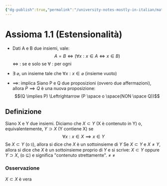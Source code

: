 ```yaml
---
{"dg-publish":true,"permalink":"/university-notes-mostly-in-italian/matematica-discreta/teoria/assioma-1-1-estensionalita/","created":"2023-01-23T16:25:10.191+01:00","updated":"2023-01-23T16:25:10.191+01:00"}
---
```


# Assioma 1.1 (Estensionalità)
- Dati A e B due insiemi, vale:
$$A = B \Leftrightarrow (\forall x:x\in A \Leftrightarrow x\in B)$$
	$\Leftrightarrow$ : se e solo se
	$\forall$ : per ogni

- $\exists$  $\varnothing$, un insieme tale che $\forall x:x \in \varnothing$ (insieme vuoto)

- $\implies$: implica
	Siano P e Q due proposizioni (ovvero due affermazioni), 
		allora $P \implies Q$  è una nuova proposizione:$$(Q \implies P) \Leftrightarrow (P \space o \space(NON \space Q))$$
## Definizione
Siano X e Y due insiemi. 
Diciamo che $X \subset Y$ (X è contenuto in Y) o, equivalentemente, $Y \supset X$ (Y contiene X) se
$$\forall x : x \in X \implies x \in Y$$
Se $X \subset Y$ (o $\subseteqq$), allora si dice che $X$ è un sottoinsieme di $Y$
Se $X \subset Y$ e $X \neq Y$, allora si dice che $X$ è un sottoinsieme proprio di $Y$ e si scrive:
$X \subset Y$ oppure $Y \supset X$, (o $\subseteq$) e significa "contenuto strettamente".
     $\neq$                    $\neq$

### Osservazione
$X \subset X$ è vera



